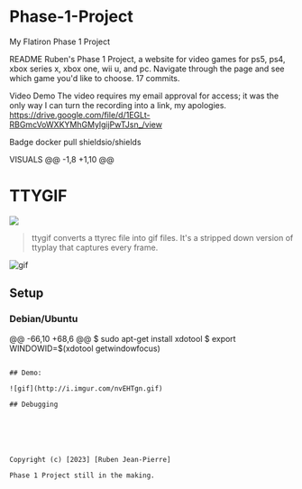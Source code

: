 # Phase-1-Project
My Flatiron Phase 1 Project

README
Ruben's Phase 1 Project, a website for video games for ps5, ps4, xbox series x, xbox one, wii u, and pc. Navigate through the page and see which game you'd like to choose. 17 commits.

Video Demo
 The video requires my email approval for access; it was the only way I can turn the recording into a link, my apologies. 
https://drive.google.com/file/d/1EGLt-RBGmcVoWXKYMhGMylgijPwTJsn_/view

Badge
docker pull shieldsio/shields





VISUALS
@@ -1,8 +1,10 @@
# TTYGIF
![](ttygif.png)

> ttygif converts a ttyrec file into gif files.
> It's a stripped down version of ttyplay that captures every frame.

![gif](http://i.imgur.com/nvEHTgn.gif)

## Setup

### Debian/Ubuntu
@@ -66,10 +68,6 @@ $ sudo apt-get install xdotool
$ export WINDOWID=$(xdotool getwindowfocus)
```

## Demo:

![gif](http://i.imgur.com/nvEHTgn.gif)

## Debugging






Copyright (c) [2023] [Ruben Jean-Pierre]

Phase 1 Project still in the making.

